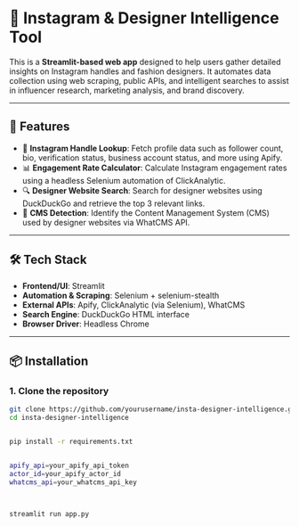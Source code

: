 # 🎯 Instagram & Designer Intelligence Tool

This is a **Streamlit-based web app** designed to help users gather detailed insights on Instagram handles and fashion designers. It automates data collection using web scraping, public APIs, and intelligent searches to assist in influencer research, marketing analysis, and brand discovery.

---

## 🚀 Features

- 📸 **Instagram Handle Lookup**: Fetch profile data such as follower count, bio, verification status, business account status, and more using Apify.
- 📊 **Engagement Rate Calculator**: Calculate Instagram engagement rates using a headless Selenium automation of ClickAnalytic.
- 🔍 **Designer Website Search**: Search for designer websites using DuckDuckGo and retrieve the top 3 relevant links.
- 🧠 **CMS Detection**: Identify the Content Management System (CMS) used by designer websites via WhatCMS API.

---

## 🛠️ Tech Stack

- **Frontend/UI**: Streamlit
- **Automation & Scraping**: Selenium + selenium-stealth
- **External APIs**: Apify, ClickAnalytic (via Selenium), WhatCMS
- **Search Engine**: DuckDuckGo HTML interface
- **Browser Driver**: Headless Chrome

---

## 📦 Installation

### 1. Clone the repository

```bash
git clone https://github.com/yourusername/insta-designer-intelligence.git
cd insta-designer-intelligence


pip install -r requirements.txt


apify_api=your_apify_api_token
actor_id=your_apify_actor_id
whatcms_api=your_whatcms_api_key



streamlit run app.py
